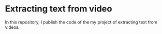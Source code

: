 # Extracting text from video

In this repository, I publish the code of the my project of extracting text from videos.

